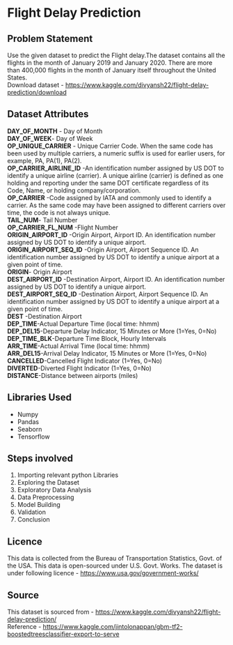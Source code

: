 # Flight Delay Prediction
## Problem Statement 
Use the given dataset to predict the Flight delay.The dataset contains all the flights in the month of January 2019 and January 2020. There are more than 400,000 flights in the month of January itself throughout the United States.      
Download dataset - https://www.kaggle.com/divyansh22/flight-delay-prediction/download

## Dataset Attributes
**DAY_OF_MONTH** - Day of Month    
**DAY_OF_WEEK**- Day of Week    
**OP_UNIQUE_CARRIER** - Unique Carrier Code. When the same code has been used by multiple carriers, a numeric suffix is used for earlier users, for example, PA, PA(1), PA(2).  
**OP_CARRIER_AIRLINE_ID** -An identification number assigned by US DOT to identify a unique airline (carrier). A unique airline (carrier) is defined as one holding and reporting under the same DOT certificate regardless of its Code, Name, or holding company/corporation.  
**OP_CARRIER** -Code assigned by IATA and commonly used to identify a carrier. As the same code may have been assigned to different carriers over time, the code is not always unique.      
**TAIL_NUM**- Tail Number   
**OP_CARRIER_FL_NUM** -Flight Number    
**ORIGIN_AIRPORT_ID** -Origin Airport, Airport ID. An identification number assigned by US DOT to identify a unique airport.  
**ORIGIN_AIRPORT_SEQ_ID** -Origin Airport, Airport Sequence ID. An identification number assigned by US DOT to identify a unique airport at a given point of time.    
**ORIGIN**- Origin Airport          
**DEST_AIRPORT_ID** -Destination Airport, Airport ID. An identification number assigned by US DOT to identify a unique airport.   
**DEST_AIRPORT_SEQ_ID** -Destination Airport, Airport Sequence ID. An identification number assigned by US DOT to identify a unique airport at a given point of time.     
**DEST** -Destination Airport     
**DEP_TIME**-Actual Departure Time (local time: hhmm)      
**DEP_DEL15**-Departure Delay Indicator, 15 Minutes or More (1=Yes, 0=No)      
**DEP_TIME_BLK**-Departure Time Block, Hourly Intervals       
**ARR_TIME**-Actual Arrival Time (local time: hhmm)         
**ARR_DEL15**-Arrival Delay Indicator, 15 Minutes or More (1=Yes, 0=No)       
**CANCELLED**-Cancelled Flight Indicator (1=Yes, 0=No)        
**DIVERTED**-Diverted Flight Indicator (1=Yes, 0=No)        
**DISTANCE**-Distance between airports (miles)          

## Libraries Used
* Numpy
* Pandas
* Seaborn
* Tensorflow

## Steps involved
1. Importing relevant python Libraries
2. Exploring the Dataset
3. Exploratory Data Analysis
4. Data Preprocessing
5. Model Building
6. Validation
7. Conclusion

## Licence
This data is collected from the Bureau of Transportation Statistics, Govt. of the USA. This data is open-sourced under U.S. Govt. Works.
The dataset is under following licence - https://www.usa.gov/government-works/

## Source
This dataset is sourced from - https://www.kaggle.com/divyansh22/flight-delay-prediction/       
Reference - https://www.kaggle.com/jintolonappan/gbm-tf2-boostedtreesclassifier-export-to-serve
